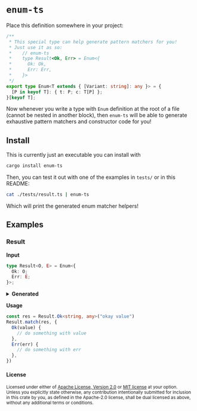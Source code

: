 # `enum-ts`

Place this definition somewhere in your project:

```typescript
/**
 * This special type can help generate pattern matchers for you!
 * Just use it as so:
 *    // enum-ts
 *    type Result<Ok, Err> = Enum<{
 *      Ok: Ok,
 *      Err: Err,
 *    }>
 */
export type Enum<T extends { [Variant: string]: any }> = {
  [P in keyof T]: { t: P; c: T[P] };
}[keyof T];
```

Now whenever you write a type with `Enum` definition at the root of a file (cannot be nested in another block), then
`enum-ts` will be able to generate exhaustive pattern matchers and constructor code for you!

## Install

This is currently just an executable you can install with
```sh
cargo install enum-ts
```

Then, you can test it out with one of the examples in `tests/` or in this README:

```sh
cat ./tests/result.ts | enum-ts
```

Which will print the generated enum matcher helpers!

## Examples

### Result

**Input**

```typescript
type Result<O, E> = Enum<{
  Ok: O;
  Err: E;
}>;
```

<details>
  <summary><b>Generated</b></summary>

```typescript
namespace Result {
  export function Ok<O, E>(contents: O): Result<O, E> {
    return { t: "Ok", c: contents };
  }
  export function Err<O, E>(contents: E): Result<O, E> {
    return { t: "Err", c: contents };
  }
  export function apply<O, E, R>(fns: {
    Ok(content: O): R;
    Err(content: E): R;
  }): (value: Result<O, E>) => R {
    return function matchResultApply(value) {
      // @ts-ignore
      return fns[value.t](value.c);
    };
  }
  export function match<O, E, R>(
    value: Result<O, E>,
    fns: {
      Ok(content: O): R;
      Err(content: E): R;
    }
  ): R {
    return apply(fns)(value);
  }
}
```

</details>

**Usage**

```typescript
const res = Result.Ok<string, any>("okay value")
Result.match(res, {
  Ok(value) {
    // do something with value
  },
  Err(err) {
    // do something with err
  },
})
```


#### License

<sup>
Licensed under either of <a href="LICENSE-APACHE">Apache License, Version
2.0</a> or <a href="LICENSE-MIT">MIT license</a> at your option.
</sup>

<br>

<sub>
Unless you explicitly state otherwise, any contribution intentionally submitted
for inclusion in this crate by you, as defined in the Apache-2.0 license, shall
be dual licensed as above, without any additional terms or conditions.
</sub>
